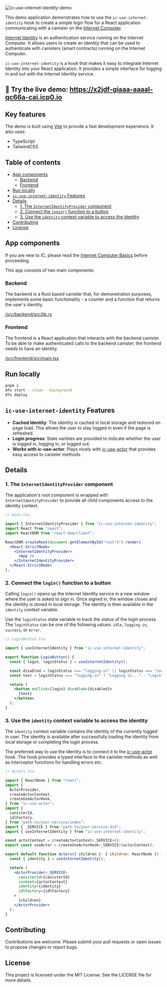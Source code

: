 ![ic-use-internet-identity-demo](/media/header.png)

This demo application demonstrates how to use the `ic-use-internet-identity` hook to create a simple login flow for a React application communicating with a canister on the [Internet Computer](https://internetcomputer.org).

[Internet Identity](https://internetcomputer.org/how-it-works/web-authentication-identity) is an authentication service running on the Internet Computer. It allows users to create an identity that can be used to authenticate with canisters (smart contracts) running on the Internet Computer.

`ic-use-internet-identity` is a hook that makes it easy to integrate Internet Identity into your React application. It provides a simple interface for logging in and out with the Internet Identity service.

## 👀 Try the live demo: <https://x2jdf-giaaa-aaaal-qc66a-cai.icp0.io>

## Key features

The demo is built using [Vite](https://vitejs.dev/) to provide a fast development experience. It also uses:

- TypeScript
- TailwindCSS

## Table of contents

- [App components](#app-components)
  - [Backend](#backend)
  - [Frontend](#frontend)
- [Run locally](#run-locally)
- [`ic-use-internet-identity` Features](#ic-use-internet-identity-features)
- [Details](#details)
  - [1. The `InternetIdentityProvider` component](#1-the-internetidentityprovider-component)
  - [2. Connect the `login()` function to a button](#2-connect-the-login-function-to-a-button)
  - [3. Use the `identity` context variable to access the identity](#3-use-the-identity-context-variable-to-access-the-identity)
- [Contributing](#contributing)
- [License](#license)

## App components

If you are new to IC, please read the [Internet Computer Basics](https://internetcomputer.org/basics) before proceeding.

This app consists of two main components:

### Backend

The backend is a Rust based canister that, for demonstration purposes, implements some basic functionality - a counter and a function that returns the user's identity.

[/src/backend/src/lib.rs](/src/backend/src/lib.rs)

### Frontend

The frontend is a React application that interacts with the backend canister. To be able to make authenticated calls to the backend canister, the frontend needs to have an identity.

[/src/frontend/src/main.tsx](/src/frontend/src/main.tsx)

## Run locally

```bash
pnpm i
dfx start --clean --background
dfx deploy
```

## `ic-use-internet-identity` Features

- **Cached Identity**: The identity is cached in local storage and restored on page load. This allows the user to stay logged in even if the page is refreshed.
- **Login progress**: State varibles are provided to indicate whether the user is logged in, logging in, or logged out.
- **Works with ic-use-actor**: Plays nicely with [ic-use-actor](https://www.npmjs.com/package/ic-use-actor) that provides easy access to canister methods.

## Details

### 1. The `InternetIdentityProvider` component

The application's root component is wrapped with `InternetIdentityProvider` to provide all child components access to the identity context.

```jsx
// main.tsx

import { InternetIdentityProvider } from "ic-use-internet-identity";
import React from "react";
import ReactDOM from "react-dom/client";

ReactDOM.createRoot(document.getElementById("root")!).render(
  <React.StrictMode>
    <InternetIdentityProvider>
      <App />
    </InternetIdentityProvider>
  </React.StrictMode>
);
```

### 2. Connect the `login()` function to a button

Calling `login()` opens up the Internet Identity service in a new window where the user is asked to sign in. Once signed in, the window closes and the identity is stored in local storage. The identity is then available in the `identity` context variable.

Use the `loginStatus` state variable to track the status of the login process. The `loginStatus` can be one of the following values: `idle`, `logging-in`, `success`, or `error`.

```jsx
// LoginButton.tsx

import { useInternetIdentity } from "ic-use-internet-identity";

export function LoginButton() {
  const { login, loginStatus } = useInternetIdentity();

  const disabled = loginStatus === "logging-in" || loginStatus === "success";
  const text = loginStatus === "logging-in" ? "Logging in..." : "Login";

  return (
    <button onClick={login} disabled={disabled}>
      {text}
    </button>
  );
}
```

### 3. Use the `identity` context variable to access the identity

The `identity` context variable contains the identity of the currently logged in user. The identity is available after successfully loading the identity from local storage or completing the login process.

The preferred way to use the identity is to connect it to the [ic-use-actor](https://www.npmjs.com/kristoferlund/ic-use-actor) hook. The hook provides a typed interface to the canister methods as well as interceptor functions for handling errors etc.

```jsx
// Actors.tsx

import { ReactNode } from "react";
import {
  ActorProvider,
  createActorContext,
  createUseActorHook,
} from "ic-use-actor";
import {
  canisterId,
  idlFactory,
} from "path-to/your-service/index";
import { _SERVICE } from "path-to/your-service.did";
import { useInternetIdentity } from "ic-use-internet-identity";

const actorContext = createActorContext<_SERVICE>();
export const useActor = createUseActorHook<_SERVICE>(actorContext);

export default function Actors({ children }: { children: ReactNode }) {
  const { identity } = useInternetIdentity();

  return (
    <ActorProvider<_SERVICE>
      canisterId={canisterId}
      context={actorContext}
      identity={identity}
      idlFactory={idlFactory}
    >
      {children}
    </ActorProvider>
  );
}
```

## Contributing

Contributions are welcome. Please submit your pull requests or open issues to propose changes or report bugs.

## License

This project is licensed under the MIT License. See the LICENSE file for more details.
